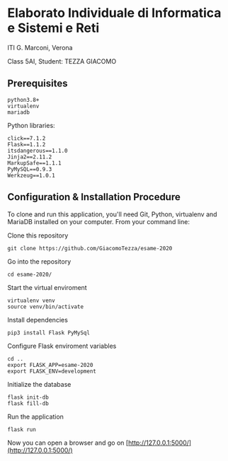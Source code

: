 # Elaborato Individuale di Informatica e Sistemi e Reti
ITI G. Marconi, Verona

Class 5AI, Student: TEZZA GIACOMO

## Prerequisites
```
python3.8+
virtualenv
mariadb
```
Python libraries:
```
click==7.1.2
Flask==1.1.2
itsdangerous==1.1.0
Jinja2==2.11.2
MarkupSafe==1.1.1
PyMySQL==0.9.3
Werkzeug==1.0.1
```

## Configuration & Installation Procedure
To clone and run this application, you'll need Git, Python, virtualenv and MariaDB installed on your computer. From your command line:


Clone this repository
```
git clone https://github.com/GiacomoTezza/esame-2020
```

Go into the repository
```
cd esame-2020/
```

Start the virtual enviroment
```
virtualenv venv
source venv/bin/activate
```

Install dependencies
```
pip3 install Flask PyMySql
```

Configure Flask enviroment variables
```
cd ..
export FLASK_APP=esame-2020
export FLASK_ENV=development
```

Initialize the database
```
flask init-db
flask fill-db
```

Run the application
```
flask run
```

Now you can open a browser and go on [http://127.0.0.1:5000/](http://127.0.0.1:5000/)